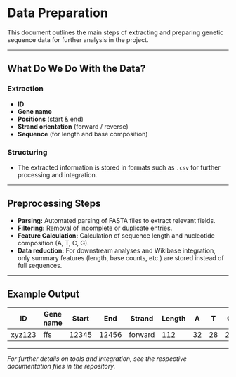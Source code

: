# Data Preparation

This document outlines the main steps of extracting and preparing genetic sequence data for further analysis in the project.

---

## What Do We Do With the Data?

### Extraction

- **ID**
- **Gene name**
- **Positions** (start & end)
- **Strand orientation** (forward / reverse)
- **Sequence** (for length and base composition)

### Structuring

- The extracted information is stored in formats such as `.csv` for further processing and integration.

---

## Preprocessing Steps

- **Parsing:** Automated parsing of FASTA files to extract relevant fields.
- **Filtering:** Removal of incomplete or duplicate entries.
- **Feature Calculation:** Calculation of sequence length and nucleotide composition (A, T, C, G).
- **Data reduction:** For downstream analyses and Wikibase integration, only summary features (length, base counts, etc.) are stored instead of full sequences.

---

## Example Output

| ID      | Gene name | Start   | End     | Strand   | Length | A  | T  | C  | G  |
|---------|-----------|---------|---------|----------|--------|----|----|----|----|
| xyz123  | ffs       | 12345   | 12456   | forward  | 112    | 32 | 28 | 25 | 27 |

---

*For further details on tools and integration, see the respective documentation files in the repository.*
